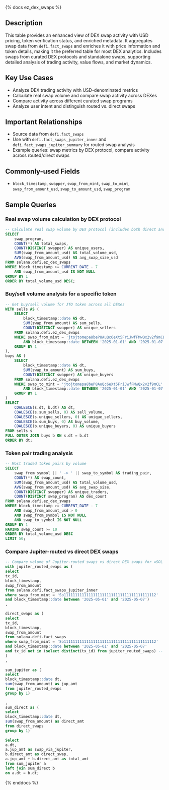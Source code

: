 {% docs ez_dex_swaps %}

## Description
This table provides an enhanced view of DEX swap activity with USD pricing, token verification status, and enriched metadata. It aggregates swap data from `defi.fact_swaps` and enriches it with price information and token details, making it the preferred table for most DEX analytics. Includes swaps from curated DEX protocols and standalone swaps, supporting detailed analysis of trading activity, value flows, and market dynamics.

## Key Use Cases
- Analyze DEX trading activity with USD-denominated metrics
- Calculate real swap volume and compare swap activity across DEXes
- Compare activity across different curated swap programs
- Analyze user intent and distinguish routed vs. direct swaps

## Important Relationships
- Source data from `defi.fact_swaps`
- Use with `defi.fact_swaps_jupiter_inner` and `defi.fact_swaps_jupiter_summary` for routed swap analysis
- Example queries: swap metrics by DEX protocol, compare activity across routed/direct swaps

## Commonly-used Fields
- `block_timestamp`, `swapper`, `swap_from_mint`, `swap_to_mint`, `swap_from_amount_usd`, `swap_to_amount_usd`, `swap_program`

## Sample Queries

### Real swap volume calculation by DEX protocol
```sql
-- Calculate real swap volume by DEX protocol (includes both direct and Jupiter-routed swaps)
SELECT 
    swap_program,
    COUNT(*) AS total_swaps,
    COUNT(DISTINCT swapper) AS unique_users,
    SUM(swap_from_amount_usd) AS total_volume_usd,
    AVG(swap_from_amount_usd) AS avg_swap_size_usd
FROM solana.defi.ez_dex_swaps
WHERE block_timestamp >= CURRENT_DATE - 7
    AND swap_from_amount_usd IS NOT NULL
GROUP BY 1
ORDER BY total_volume_usd DESC;
```

### Buy/sell volume analysis for a specific token
```sql
-- Get buy/sell volume for JTO token across all DEXes
WITH sells AS (
    SELECT 
        block_timestamp::date AS dt,
        SUM(swap_from_amount) AS sum_sells,
        COUNT(DISTINCT swapper) AS unique_sellers
    FROM solana.defi.ez_dex_swaps
    WHERE swap_from_mint = 'jtojtomepa8beP8AuQc6eXt5FriJwfFMwQx2v2f9mCL'
        AND block_timestamp::date BETWEEN '2025-01-01' AND '2025-01-07'
    GROUP BY 1
),
buys AS (
    SELECT 
        block_timestamp::date AS dt,
        SUM(swap_to_amount) AS sum_buys,
        COUNT(DISTINCT swapper) AS unique_buyers
    FROM solana.defi.ez_dex_swaps
    WHERE swap_to_mint = 'jtojtomepa8beP8AuQc6eXt5FriJwfFMwQx2v2f9mCL'
        AND block_timestamp::date BETWEEN '2025-01-01' AND '2025-01-07'
    GROUP BY 1
)
SELECT 
    COALESCE(s.dt, b.dt) AS dt,
    COALESCE(s.sum_sells, 0) AS sell_volume,
    COALESCE(s.unique_sellers, 0) AS unique_sellers,
    COALESCE(b.sum_buys, 0) AS buy_volume,
    COALESCE(b.unique_buyers, 0) AS unique_buyers
FROM sells s
FULL OUTER JOIN buys b ON s.dt = b.dt
ORDER BY dt;
```

### Token pair trading analysis
```sql
-- Most traded token pairs by volume
SELECT 
    swap_from_symbol || ' -> ' || swap_to_symbol AS trading_pair,
    COUNT(*) AS swap_count,
    SUM(swap_from_amount_usd) AS total_volume_usd,
    AVG(swap_from_amount_usd) AS avg_swap_size,
    COUNT(DISTINCT swapper) AS unique_traders,
    COUNT(DISTINCT swap_program) AS dex_count
FROM solana.defi.ez_dex_swaps
WHERE block_timestamp >= CURRENT_DATE - 7
    AND swap_from_amount_usd > 0
    AND swap_from_symbol IS NOT NULL 
    AND swap_to_symbol IS NOT NULL
GROUP BY 1
HAVING swap_count >= 10
ORDER BY total_volume_usd DESC
LIMIT 50;
```

### Compare Jupiter-routed vs direct DEX swaps
```sql
-- Compare volume of Jupiter-routed swaps vs direct DEX swaps for wSOL
with jupiter_routed_swaps as (
select 
tx_id,
block_timestamp, 
swap_from_amount 
from solana.defi.fact_swaps_jupiter_inner
where swap_from_mint = 'So11111111111111111111111111111111111111112'
and block_timestamp::date between '2025-05-01' and '2025-05-07')
,
 
direct_swaps as (
select 
tx_id, 
block_timestamp, 
swap_from_amount 
from solana.defi.fact_swaps
where swap_from_mint = 'So11111111111111111111111111111111111111112'
and block_timestamp::date between '2025-05-01' and '2025-05-07'
and tx_id not in (select distinct(tx_id) from jupiter_routed_swaps) -- need to exclude the jupiter related swaps from fact_swaps
)
,
 
sum_jupiter as (
select 
block_timestamp::date dt, 
sum(swap_from_amount) as jup_amt
from jupiter_routed_swaps
group by 1)
 
,
sum_direct as (
select 
block_timestamp::date dt, 
sum(swap_from_amount) as direct_amt
from direct_swaps
group by 1)
 
Select
a.dt, 
a.jup_amt as swap_via_jupiter,
b.direct_amt as direct_swap, 
a.jup_amt + b.direct_amt as total_amt
from sum_jupiter a
left join sum_direct b
on a.dt = b.dt;
```

{% enddocs %} 